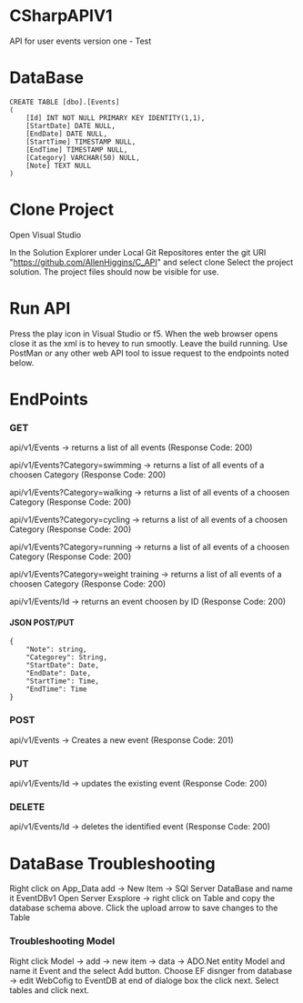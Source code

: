 # CSharpAPIV1
API for user events version one - Test


# DataBase
	CREATE TABLE [dbo].[Events]
	(
		[Id] INT NOT NULL PRIMARY KEY IDENTITY(1,1), 
		[StartDate] DATE NULL, 
		[EndDate] DATE NULL, 
		[StartTime] TIMESTAMP NULL, 
		[EndTime] TIMESTAMP NULL, 
		[Category] VARCHAR(50) NULL, 
		[Note] TEXT NULL
	)

# Clone Project
Open Visual Studio

In the Solution Explorer under Local Git Repositores enter the git URI "https://github.com/AllenHiggins/C_API" and select clone
Select the project solution. The project files should now be visible for use. 

# Run API 

Press the play icon in Visual Studio or f5. When the web browser opens close it as the xml is to hevey to run smootly.
Leave the build running.
Use PostMan or any other web API tool to issue request to the endpoints noted below. 

# EndPoints

### GET
api/v1/Events -> returns a list of all events (Response Code: 200)

api/v1/Events?Category=swimming -> returns a list of all events of a choosen Category (Response Code: 200)

api/v1/Events?Category=walking -> returns a list of all events of a choosen Category (Response Code: 200)

api/v1/Events?Category=cycling -> returns a list of all events of a choosen Category (Response Code: 200)

api/v1/Events?Category=running -> returns a list of all events of a choosen Category (Response Code: 200)

api/v1/Events?Category=weight training -> returns a list of all events of a choosen Category (Response Code: 200)

api/v1/Events/Id -> returns an event choosen by ID (Response Code: 200)

#### JSON POST/PUT
	{
		"Note": string,
		"Categorey": String,
		"StartDate": Date,
		"EndDate": Date,
		"StartTime": Time,
		"EndTime": Time
	}


### POST 
api/v1/Events -> Creates a new event (Response Code: 201)

### PUT
api/v1/Events/Id -> updates the existing event (Response Code: 200)


### DELETE
api/v1/Events/Id -> deletes the identified event (Response Code: 200)

# DataBase Troubleshooting 

Right click on App_Data add -> New Item -> SQl Server DataBase and name it EventDBv1
Open Server Exsplore -> right click on Table and copy the database schema above.
Click the upload arrow to save changes to the Table

### Troubleshooting Model

Right click Model -> add -> new item -> data -> ADO.Net entity Model and name it Event and the select Add button.
Choose EF disnger from database -> edit WebCofig to EventDB at end of dialoge box the click next.
Select tables and click next. 

